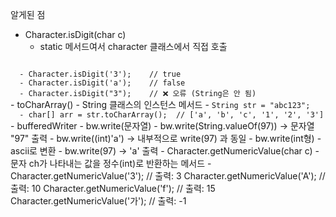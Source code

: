알게된 점
- Character.isDigit(char c)
  - static 메서드여서 character 클래스에서 직접 호출
<code>
  - Character.isDigit('3');    // true
  - Character.isDigit('a');    // false
  - Character.isDigit("3");    // ❌ 오류 (String은 안 됨)
</code>
- toCharArray() 
  - String 클래스의 인스턴스 메서드
  - <code>String str = "abc123"; 
  - char[] arr = str.toCharArray();  // ['a', 'b', 'c', '1', '2', '3']</code>
- bufferedWriter
    - bw.write(문자열)
        - bw.write(String.valueOf(97)) -> 문자열 "97" 출력
        - bw.write((int)'a') -> 내부적으로 write(97) 과 동일
    - bw.write(int형)  - ascii로 변환
        - bw.write(97) -> 'a' 출력
- Character.getNumericValue(char c)
  - 문자 ch가 나타내는 값을 정수(int)로 반환하는 메서드
  - Character.getNumericValue('3');  // 출력: 3
    Character.getNumericValue('A');  // 출력: 10
    Character.getNumericValue('f');  // 출력: 15
    Character.getNumericValue('가'); // 출력: -1
